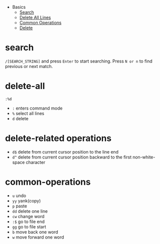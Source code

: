 * Basics
  * [Search](#search)
  * [Delete All Lines](#delete-all)
  * [Common Operations](#common-operations)
  * [Delete](#delete-related-operations)

# search
`/[SEARCH_STRING]` and press `Enter` to start searching. Press `N or n` to find previous or next match.

# delete-all
`:%d`
* `:` enters command mode
* `%` select all lines
* `d` delete

# delete-related operations
* `d$` delete from current cursor position to the line end
* `d^` delete from current cursor position backward to the first non-white-space character

# common-operations
* `u` undo
* `yy` yank(copy)
* `p` paste
* `dd` delete one line
* `cw` change word
* `:$` go to file end
* `gg` go to file start
* `b` move back one word
* `w` move forward one word
